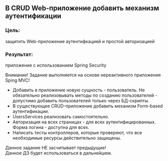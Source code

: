 ## В CRUD Web-приложение добавить механизм аутентификации
### Цель: 
защитить Web-приложение аутентифкацией и простой авторизацией
### Результат:
приложение с использованием Spring Security  

Внимание! Задание выполняется на основе нереактивного приложения Sping MVC!  

* Добавить в приложение новую сущность - пользователь. Не обязательно реализовывать методы по созданию пользователей - допустимо добавить пользователей только через БД-скрипты.
* В существующее CRUD-приложение добавить механизм Form-based аутентификации.
* UsersServices реализовать самостоятельно.
* Авторизация на всех страницах - для всех аутентифицированных. Форма логина - доступна для всех.
* Написать тесты контроллеров, которые проверяют, что все необходимые ресурсы действительно защищены.

Данное задание НЕ засчитывает предыдущие!  
Данное ДЗ будет использоваться в дальнейшем.